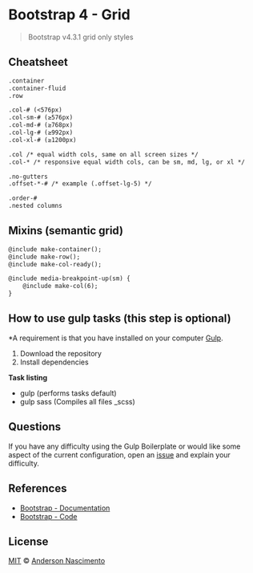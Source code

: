 # Bootstrap 4 - Grid
> Bootstrap v4.3.1 grid only styles

## Cheatsheet
```txt
.container
.container-fluid
.row

.col-# (<576px)
.col-sm-# (≥576px)
.col-md-# (≥768px)
.col-lg-# (≥992px)
.col-xl-# (≥1200px)

.col /* equal width cols, same on all screen sizes */
.col-* /* responsive equal width cols, can be sm, md, lg, or xl */

.no-gutters 
.offset-*-# /* example (.offset-lg-5) */

.order-#
.nested columns
```

## Mixins (semantic grid)

```txt
@include make-container();
@include make-row();
@include make-col-ready();

@include media-breakpoint-up(sm) {
    @include make-col(6);
}
```

## How to use gulp tasks (this step is optional) 
*A requirement is that you have installed on your computer [Gulp](http://gulpjs.com/).

1. Download the repository
2. Install dependencies

**Task listing**
- gulp (performs tasks default)
- gulp sass (Compiles all files  _scss)

## Questions
If you have any difficulty using the Gulp Boilerplate or would like some aspect of the current configuration, open an [issue](https://github.com/theandersonn/bootstrap-4-grid/issues/new) and explain your difficulty.

## References
- [Bootstrap - Documentation](https://getbootstrap.com/docs/4.0/layout/grid/#grid-options)
- [Bootstrap - Code](https://github.com/twbs/bootstrap)


## License
[MIT](https://github.com/theandersonn/bootstrap-4-grid/blob/master/LICENSE.md) © [Anderson Nascimento](https://github.com/theandersonn)